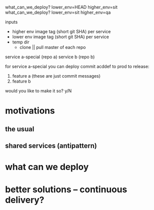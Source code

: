 what_can_we_deploy? lower_env=HEAD higher_env=sit
what_can_we_deploy? lower_env=sit higher_env=qa

inputs

- higher env image tag (short git SHA) per service
- lower env image tag (short git SHA) per service
- temp dir
  - clone || pull master of each repo

service a-special (repo a)
service b (repo b)

for service a-special you can deploy commit acddef to prod to release:

1. feature a (these are just commit messages)
2. feature b

would you like to make it so? y/N

# motivations

## the usual

## shared services (antipattern)

# what can we deploy

# better solutions – continuous delivery?
